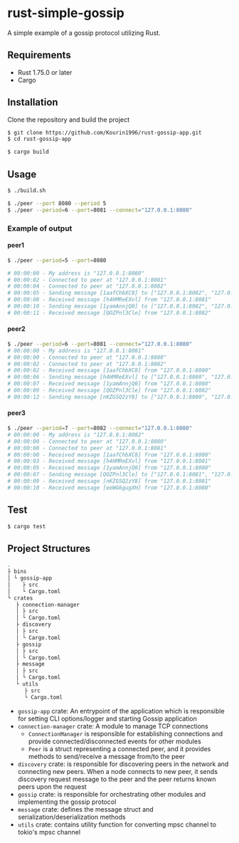 # rust-simple-gossip

A simple example of a gossip protocol utilizing Rust.

## Requirements

- Rust 1.75.0 or later
- Cargo

## Installation

Clone the repository and build the project

```bash
$ git clone https://github.com/Kourin1996/rust-gossip-app.git
$ cd rust-gossip-app

$ cargo build
```

## Usage

```bash
$ ./build.sh

$ ./peer --port 8080 --period 5
$ ./peer --period=6 --port=8081 --connect="127.0.0.1:8080"
```

### Example of output

#### peer1

```bash
$ ./peer --period=5 --port=8080

# 00:00:00 - My address is "127.0.0.1:8080"
# 00:00:02 - Connected to peer at "127.0.0.1:8081"
# 00:00:04 - Connected to peer at "127.0.0.1:8082"
# 00:00:05 - Sending message [1aafChbXC8] to ["127.0.0.1:8082", "127.0.0.1:8081"]
# 00:00:08 - Received message [h4HMReEXvl] from "127.0.0.1:8081"
# 00:00:10 - Sending message [1yamAnnjQ0] to ["127.0.0.1:8082", "127.0.0.1:8081"]
# 00:00:11 - Received message [QOZPnl3Cle] from "127.0.0.1:8082"
```

#### peer2

```bash
$ ./peer --period=6 --port=8081 --connect="127.0.0.1:8080"
# 00:00:00 - My address is "127.0.0.1:8081"
# 00:00:00 - Connected to peer at "127.0.0.1:8080"
# 00:00:02 - Connected to peer at "127.0.0.1:8082"
# 00:00:02 - Received message [1aafChbXC8] from "127.0.0.1:8080"
# 00:00:06 - Sending message [h4HMReEXvl] to ["127.0.0.1:8080", "127.0.0.1:8082"]
# 00:00:07 - Received message [1yamAnnjQ0] from "127.0.0.1:8080"
# 00:00:09 - Received message [QOZPnl3Cle] from "127.0.0.1:8082"
# 00:00:12 - Sending message [nKZGSQ2zY8] to ["127.0.0.1:8080", "127.0.0.1:8082"]
```

#### peer3

```bash
$ ./peer --period=7 --port=8082 --connect="127.0.0.1:8080"
# 00:00:00 - My address is "127.0.0.1:8082"
# 00:00:00 - Connected to peer at "127.0.0.1:8080"
# 00:00:00 - Connected to peer at "127.0.0.1:8081"
# 00:00:00 - Received message [1aafChbXC8] from "127.0.0.1:8080"
# 00:00:03 - Received message [h4HMReEXvl] from "127.0.0.1:8081"
# 00:00:05 - Received message [1yamAnnjQ0] from "127.0.0.1:8080"
# 00:00:07 - Sending message [QOZPnl3Cle] to ["127.0.0.1:8081", "127.0.0.1:8080"]
# 00:00:09 - Received message [nKZGSQ2zY8] from "127.0.0.1:8081"
# 00:00:10 - Received message [eeWG6gugXH] from "127.0.0.1:8080"
```

## Test

```bash
$ cargo test
```

## Project Structures

```bash
.
├ bins
│ └ gossip-app
│ 　 ├ src
│ 　 └ Cargo.toml
└ crates
　 ├ connection-manager
　 │ ├ src
　 │ └ Cargo.toml
　 ├ discovery
　 │ ├ src
　 │ └ Cargo.toml
　 ├ gossip
　 │ ├ src
　 │ └ Cargo.toml
　 ├ message
　 │ ├ src
　 │ └ Cargo.toml
　 └ utils
　 　 ├ src
　 　 └ Cargo.toml
```

- `gossip-app` crate: An entrypoint of the application which is responsible for setting CLI options/logger and starting Gossip application
- `connection-manager` crate: A module to manage TCP connections
  + `ConnectionManager` is responsible for establishing connections and provide connected/disconnected events for other modules
  + `Peer` is a struct representing a connected peer, and it provides methods to send/receive a message from/to the peer
- `discovery` crate: is responsible for discovering peers in the network and connecting new peers. When a node connects to new peer, it sends discovery request message to the peer and the peer returns known peers upon the request
- `gossip` crate: is responsible for orchestrating other modules and implementing the gossip protocol
- `message` crate: defines the message struct and serialization/deserialization methods
- `utils` crate: contains utility function for converting mpsc channel to tokio's mpsc channel
